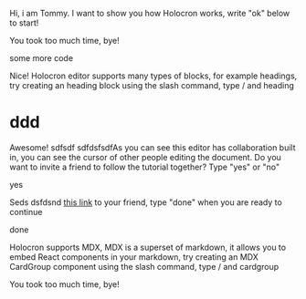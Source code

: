 Hi, i am Tommy. I want to show you how Holocron works, write "ok" below to start!

You took too much time, bye!

some more code

Nice! Holocron editor supports many types of blocks, for example headings, try creating an heading block using the slash command, type / and heading

# ddd

Awesome! sdfsdf  sdfdsfsdfAs you can see this editor has collaboration built in, you can see the cursor of other people editing the document. Do you want to invite a friend to follow the tutorial together? Type "yes" or "no"

yes

Seds dsfdsnd [this link](http://localhost:5467/invitation/393f53e1a8904f47ad21d671d141cdbc?holocron=) to your friend, type "done" when you are ready to continue

done

Holocron supports MDX, MDX is a superset of markdown, it allows you to embed React components in your markdown, try creating an MDX CardGroup component using the slash command, type / and cardgroup

You took too much time, bye!